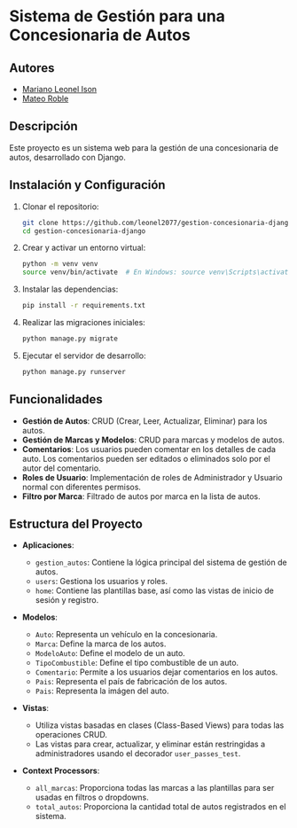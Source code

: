 # Sistema de Gestión para una Concesionaria de Autos 

## Autores
- [Mariano Leonel Ison](https://github.com/leonel2077)
- [Mateo Roble](https://github.com/MateoRoble)

## Descripción
Este proyecto es un sistema web para la gestión de una concesionaria de autos, desarrollado con Django.

## Instalación y Configuración
1. Clonar el repositorio:
   ```bash
   git clone https://github.com/leonel2077/gestion-concesionaria-django.git
   cd gestion-concesionaria-django
2. Crear y activar un entorno virtual:
   ```bash
   python -m venv venv
   source venv/bin/activate  # En Windows: source venv\Scripts\activate
3. Instalar las dependencias:
   ```bash
   pip install -r requirements.txt
4. Realizar las migraciones iniciales:
   ```bash
   python manage.py migrate
5. Ejecutar el servidor de desarrollo:
   ```bash
   python manage.py runserver

## Funcionalidades

- **Gestión de Autos**: CRUD (Crear, Leer, Actualizar, Eliminar) para los autos.
- **Gestión de Marcas y Modelos**: CRUD para marcas y modelos de autos.
- **Comentarios**: Los usuarios pueden comentar en los detalles de cada auto. Los comentarios pueden ser editados o eliminados solo por el autor del comentario.
- **Roles de Usuario**: Implementación de roles de Administrador y Usuario normal con diferentes permisos.
- **Filtro por Marca**: Filtrado de autos por marca en la lista de autos.

## Estructura del Proyecto

- **Aplicaciones**:
  - `gestion_autos`: Contiene la lógica principal del sistema de gestión de autos.
  - `users`: Gestiona los usuarios y roles.
  - `home`: Contiene las plantillas base, así como las vistas de inicio de sesión y registro.

- **Modelos**:
  - `Auto`: Representa un vehículo en la concesionaria.
  - `Marca`: Define la marca de los autos.
  - `ModeloAuto`: Define el modelo de un auto.
  - `TipoCombustible`: Define el tipo combustible de un auto.
  - `Comentario`: Permite a los usuarios dejar comentarios en los autos.
  - `Pais`: Representa el país de fabricación de los autos.
  - `Pais`: Representa la imágen del auto.

- **Vistas**:
  - Utiliza vistas basadas en clases (Class-Based Views) para todas las operaciones CRUD.
  - Las vistas para crear, actualizar, y eliminar están restringidas a administradores usando el decorador `user_passes_test`.

- **Context Processors**:
  - `all_marcas`: Proporciona todas las marcas a las plantillas para ser usadas en filtros o dropdowns.
  - `total_autos`: Proporciona la cantidad total de autos registrados en el sistema.
